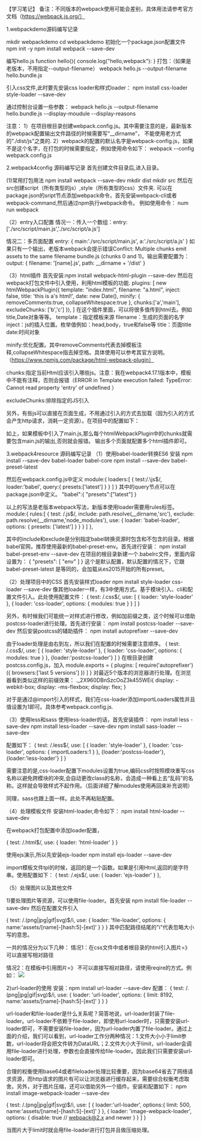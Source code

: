 【学习笔记】
备注：不同版本的webpack使用可能会差别，具体用法请参考官方文档（https://webpack.js.org/）

1.webpackdemo源码编写记录

mkdir webpackdemo
cd webpackdemo
初始化一个package.json配置文件 npm init -y
npm install webpack --save-dev

编写hello.js
function hello(){
console.log("hello,webpack"):
}
打包：（如果是老版本，不用指定--output-filename）
webpack hello.js --output-filename hello.bundle.js

引入css文件,此时要先安装css loader和样式loader：
npm install css-loader style-loader --save-dev

通过控制台设置一些参数：
webpack hello.js --output-filename hello.bundle.js --display-moudule --display-reasons

注意：
1）在项目根目录创建webpack.config.js。其中需要注意的是，最新版本的webpack配置输出文件路径的时候需要写"__dirname"，
不能使用老方式的"./dist/js"之类的.
2）webpack的配置的默认名字是webpack-config.js，如果不是这个名字，在打包的时候需要指定，例如使用命令如下：
webpack --config webpack.config.js

2.webpack4config 源码编写记录
首先创建文件目录后,进入目录。

(1)常用打包用法
npm install webpack --save-dev
mkdir dist
mkdir src
然后在src创建script（所有类型的js）,style（所有类型的css）文件夹.
可以在package.json的sript节点添加webpack命令，首先安装webpack-cli或者webpack-command,然后通过npm执行webpack命令。
例如使用命令：
num run webpack

（2）entry入口配置
情况一：传入一个数组：entry: ['./src/script/main.js','./src/script/a.js']

情况二：多页面配置
entry: {
    main:'./src/script/main.js',
    a:'./src/script/a.js'
}
如果只有一个输出，老版本webpack会提示错误Conflict: Multiple chunks emit assets to the same filename
bundle.js (chunks 0 and 1)。输出需要配置为：
output: {
    filename: '[name].js',
    path: __dirname + '/dist'
}

（3）html插件
首先安装:npm install webpack-html-plugin --save-dev
然后在webpack打包文件中引入使用，利用html模板的功能.
plugins: [
    new htmlWebpackPlugin({
        template: "index.html",
        filename: "a.html",
        inject: false,
        title: 'this is a\'s html!',
        date: new Date(),
        minify: {
            removeComments:true,
            collapseWhitespace:true
        },
        chunks:['a','main'],
        excludeChunks: ['b','c']
    }),
]
在这个插件里面，可以将很多值传到html去。例如title,Date对象等等。
template：指定模板来源
filename：生成的页面的名字
inject：js的插入位置。枚举值例如：head,body，true和false等
title：页面title
date:时间对象

minify:优化配置。其中removeComments代表去掉模板注释,collapseWhitespace指去掉空格。具体使用可以参考其官方说明。（https://www.npmjs.com/package/html-webpack-plugin）

chunks:指定当前Html应该引入哪些js。注意：我在webpack4.17.1版本中，模板中不能有注释，否则会报错（ERROR in Template execution failed: TypeError: Cannot read property 'entry' of undefined
）

excludeChunks:排除指定的JS引入

另外，有些js可以直接在页面生成，不用通过引入的方式去加载（因为引入的方式会产生http请求，消耗一定资源）。在项目中的配置如下：
<script type="text/javascript">
    <%= compilation.assets[htmlWebpackPlugin.files.chunks.main.entry.substr(htmlWebpackPlugin.files.publicPath.length)].source()%>
</script>

如上，如果模板中引入了main.js,那么每个htmlWebpackPlugin中的chunks就需要包含main.js的输出,否则就会报错。
输出多个页面就配置多个html插件即可。


3.webpack4resource 源码编写记录
（1）使用babel-loader转换ES6
安装
npm install --save-dev babel-loader babel-core
npm install --save-dev babel-preset-latest

然后在webpack.config.js中定义
module:{
    loaders:[
        {
            test:/.\js$/,
            loader:'babel',
            query:{
                 presets:['latest']
             }
        }
    ]
}
其中的query节点可以在package.json中定义。
  "babel":{
    "presets":["latest"]
  }

以上的写法是老版本webpack写法，新版本使用loader需要用rules标签。
module:{
    rules:[
        {
            test: /\.js$/,
            include: path.resolve(__dirname,'src'),
            exclude: path.resolve(__dirname,'node_modules'),
            use: {
                loader: 'babel-loader',
                options: {
                    presets: ['latest']
                }
            }
        }
    ]
},

其中的include和exclude是分别指定babel转换资源时包含和不包含的目录。根据babel官网，推荐使用最新的babel-preset-env。首先进行安装：
npm install babel-preset-env --save-dev
在项目的根目录新建一个.babelrc文件，里面内容设置为：
{
    "presets": [ "env" ]
}
这个是默认配置，默认配置的情况下，它跟 babel-preset-latest 是等同的，会加载从es2015开始的所有preset。

（2）处理项目中的CSS
首先安装样式loader
npm install style-loader css-loader --save-dev
像其他loader一样，有3中使用方式。基于模块引入、cli和配置文件引入。此处使用配置文件：
{
    test: /\.css$/,
    use: [
        { loader: 'style-loader' },
        { loader: 'css-loader',
            options: {
            modules: true
            }
        }
    ]
}

另外，有时候我们可能统一对样式进行修改，例如加前缀之类，这个时候可以借助postcss-loader进行处理。首先进行安装：
npm install postcss-loader --save-dev
然后安装postcss的辅助插件：
npm install autoprefixer --save-dev

由于loader处理是由右到左，所以我们在配置的时候需要注意顺序。
{
    test: /\.css$/,
    use: [
        { loader: 'style-loader' },
        { loader: 'css-loader',
            options: {
                modules: true
            }
        },
        {loader:'postcss-loader'}
    ]
}
在根目录创建postcss.config.js，加入
module.exports = {
    plugins: [
        require('autoprefixer')({
            browsers:['last 5 versions']
        })
    ]
}
对最近5个版本的浏览器进行处理。在浏览器看到类似这样的前缀效果：
._2X960DBnSzcOoZ3k455WEi{
    display: -webkit-box;
    display: -ms-flexbox;
    display: flex;
}

对于是通过@import引入的样式，我们在css-loader添加importLoaders属性并且值设置为1即可。具体参考webpack.config.js.

（3）使用less和sass
使用less-loader的话，首先安装插件：
npm install less -save-dev
npm install less-loader --save-dev
npm install sass-loader --save-dev

配置如下：
{
    test: /\.less$/,
    use: [
        { loader: 'style-loader' },
        { loader: 'css-loader',
            options: {
            importLoaders:1
            }
        },
        {loader:'postcss-loader'},
        {loader:'less-loader'}
    ]
}

需要注意的是,css-loader配置下modules设置为true,编码css时按照模块重写css名称以避免跨模块的冲突,会自动更改class的名称，会造成一种看上去“乱码”的名称。这样就会导致样式不起作用。（后面详细了解modules使用再回来补充说明）

同理，sass也跟上面一样。此处不再粘贴配置。

（4）处理模板文件
安装html-loader,命令如下：
npm install html-loader --save-dev

在webpack打包配置中添加loader配置，

{
    test: /\.html$/,
    use: {
        loader: 'html-loader'
    }
}

使用ejs演示,所以先安装ejs-loader
npm install ejs-loader --save-dev

import模板文件tpl的时候，返回的是一个函数。如果是引用Html,返回的是字符串。使用配置如下：
{
    test: /\.ejs$/,
    use: {
        loader: 'ejs-loader'
    }
},

（5）处理图片以及其他文件

1)要处理图片等资源，可以使用file-loader。首先安装
npm install file-loader --save-dev
然后在配置文件引入

{
    test: /\.(png|jpg|gif|svg)$/i,
    use: {
        loader: 'file-loader',
        options: {
            name:'assets/[name]-[hash:5]-[ext]'
        }
    }
}
其中匹配路径结尾的"i"代表忽略大小写的意思。

一共的情况分为以下几种：
情况1：在css文件中或者根目录的html引入图片=》
可以直接写相对路径

情况2：在模板中引用图片=》
不可以直接写相对路径，请使用reqire的方式。例如：
<img src="${require('../../assets/bg.png')}">

2)url-loader的使用
安装：npm install url-loader --save-dev
配置：
{
    test: /\.(png|jpg|gif|svg)$/i,
    use: {
        loader: 'url-loader',
        options: {
            limit: 8192,
            name:'assets/[name]-[hash:5]-[ext]'
        }
    }
}

url-loader和file-loader是什么关系呢？简答地说，url-loader封装了file-loader。url-loader不依赖于file-loader，即使用url-loader时，只需要安装url-loader即可，不需要安装file-loader，因为url-loader内置了file-loader。通过上面的介绍，我们可以看到，url-loader工作分两种情况：1.文件大小小于limit参数，url-loader将会把文件转为DataURL；2.文件大小大于limit，url-loader会调用file-loader进行处理，参数也会直接传给file-loader。因此我们只需要安装url-loader即可。

合理的权衡使用base64或者fileloader处理比较重要，因为base64省去了网络请求资源，而http请求的图片有可以让浏览器进行缓存起来，需要综合权衡考虑取舍。另外，对于图片压缩，还可以借助另外一个插件。安装和配置如下：
npm install image-webpack-loader --save-dev

{
    test: /\.(png|jpg|gif|svg)$/i,
    use: [
        {
            loader:'url-loader',
            options:{
                limit: 500,
                name:'assets/[name]-[hash:5]-[ext]'
            }
        },
        {
            loader: 'image-webpack-loader',
            options: {
                disable: true // webpack@2.x and newer
            }
        }
    ]
}

当图片大于limit时就会用file-loader进行打包并且做压缩处理。





